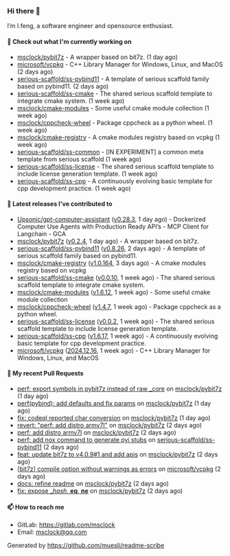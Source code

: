 ### Hi there 👋

I’m l.feng, a software engineer and opensource enthusiast.

#### 👷 Check out what I'm currently working on

- [msclock/pybit7z](https://github.com/msclock/pybit7z) - A wrapper based on bit7z. (1 day ago)
- [microsoft/vcpkg](https://github.com/microsoft/vcpkg) - C&#43;&#43; Library Manager for Windows, Linux, and MacOS (2 days ago)
- [serious-scaffold/ss-pybind11](https://github.com/serious-scaffold/ss-pybind11) - A template of serious scaffold family based on pybind11. (2 days ago)
- [serious-scaffold/ss-cmake](https://github.com/serious-scaffold/ss-cmake) - The shared serious scaffold template to integrate cmake system. (1 week ago)
- [msclock/cmake-modules](https://github.com/msclock/cmake-modules) - Some useful cmake module collection (1 week ago)
- [msclock/cppcheck-wheel](https://github.com/msclock/cppcheck-wheel) - Package cppcheck as a python wheel. (1 week ago)
- [msclock/cmake-registry](https://github.com/msclock/cmake-registry) - A cmake modules registry based on vcpkg (1 week ago)
- [serious-scaffold/ss-common](https://github.com/serious-scaffold/ss-common) - [IN EXPERIMENT] a common meta template from serious scaffold (1 week ago)
- [serious-scaffold/ss-license](https://github.com/serious-scaffold/ss-license) - The shared serious scaffold template to include license generation template. (1 week ago)
- [serious-scaffold/ss-cpp](https://github.com/serious-scaffold/ss-cpp) - A continuously evolving basic template for cpp development practice. (1 week ago)

#### 🔭 Latest releases I've contributed to

- [Upsonic/gpt-computer-assistant](https://github.com/Upsonic/gpt-computer-assistant) ([v0.28.3](https://github.com/Upsonic/gpt-computer-assistant/releases/tag/v0.28.3), 1 day ago) - Dockerized Computer Use Agents with Production Ready API’s - MCP Client for Langchain - GCA
- [msclock/pybit7z](https://github.com/msclock/pybit7z) ([v0.2.4](https://github.com/msclock/pybit7z/releases/tag/v0.2.4), 1 day ago) - A wrapper based on bit7z.
- [serious-scaffold/ss-pybind11](https://github.com/serious-scaffold/ss-pybind11) ([v0.8.26](https://github.com/serious-scaffold/ss-pybind11/releases/tag/v0.8.26), 2 days ago) - A template of serious scaffold family based on pybind11.
- [msclock/cmake-registry](https://github.com/msclock/cmake-registry) ([v1.0.164](https://github.com/msclock/cmake-registry/releases/tag/v1.0.164), 3 days ago) - A cmake modules registry based on vcpkg
- [serious-scaffold/ss-cmake](https://github.com/serious-scaffold/ss-cmake) ([v0.0.10](https://github.com/serious-scaffold/ss-cmake/releases/tag/v0.0.10), 1 week ago) - The shared serious scaffold template to integrate cmake system.
- [msclock/cmake-modules](https://github.com/msclock/cmake-modules) ([v1.6.12](https://github.com/msclock/cmake-modules/releases/tag/v1.6.12), 1 week ago) - Some useful cmake module collection
- [msclock/cppcheck-wheel](https://github.com/msclock/cppcheck-wheel) ([v1.4.7](https://github.com/msclock/cppcheck-wheel/releases/tag/v1.4.7), 1 week ago) - Package cppcheck as a python wheel.
- [serious-scaffold/ss-license](https://github.com/serious-scaffold/ss-license) ([v0.0.2](https://github.com/serious-scaffold/ss-license/releases/tag/v0.0.2), 1 week ago) - The shared serious scaffold template to include license generation template.
- [serious-scaffold/ss-cpp](https://github.com/serious-scaffold/ss-cpp) ([v1.6.17](https://github.com/serious-scaffold/ss-cpp/releases/tag/v1.6.17), 1 week ago) - A continuously evolving basic template for cpp development practice.
- [microsoft/vcpkg](https://github.com/microsoft/vcpkg) ([2024.12.16](https://github.com/microsoft/vcpkg/releases/tag/2024.12.16), 1 week ago) - C&#43;&#43; Library Manager for Windows, Linux, and MacOS

#### 🔨 My recent Pull Requests

- [perf: export symbols in pybit7z instead of raw _core](https://github.com/msclock/pybit7z/pull/21) on [msclock/pybit7z](https://github.com/msclock/pybit7z) (1 day ago)
- [perf(pybind): add defaults and fix params](https://github.com/msclock/pybit7z/pull/18) on [msclock/pybit7z](https://github.com/msclock/pybit7z) (1 day ago)
- [fix: codeql reported char conversion](https://github.com/msclock/pybit7z/pull/17) on [msclock/pybit7z](https://github.com/msclock/pybit7z) (1 day ago)
- [revert: &#34;perf: add distro armv7l&#34;](https://github.com/msclock/pybit7z/pull/16) on [msclock/pybit7z](https://github.com/msclock/pybit7z) (2 days ago)
- [perf: add distro armv7l](https://github.com/msclock/pybit7z/pull/15) on [msclock/pybit7z](https://github.com/msclock/pybit7z) (2 days ago)
- [perf: add nox command to generate pyi stubs](https://github.com/serious-scaffold/ss-pybind11/pull/89) on [serious-scaffold/ss-pybind11](https://github.com/serious-scaffold/ss-pybind11) (2 days ago)
- [feat: update bit7z to v4.0.9#1 and add apis](https://github.com/msclock/pybit7z/pull/14) on [msclock/pybit7z](https://github.com/msclock/pybit7z) (2 days ago)
- [[bit7z] compile option without warnings as errors](https://github.com/microsoft/vcpkg/pull/43005) on [microsoft/vcpkg](https://github.com/microsoft/vcpkg) (2 days ago)
- [docs: refine readme](https://github.com/msclock/pybit7z/pull/13) on [msclock/pybit7z](https://github.com/msclock/pybit7z) (2 days ago)
- [fix: expose __hash_, __eq__, __ne__](https://github.com/msclock/pybit7z/pull/12) on [msclock/pybit7z](https://github.com/msclock/pybit7z) (2 days ago)

#### 📫 How to reach me

- GitLab: https://gitlab.com/msclock
- Email: msclock@qq.com

Generated by https://github.com/muesli/readme-scribe
